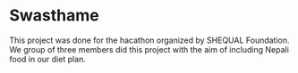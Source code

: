 # Swasthame
This project was done for the hacathon organized by SHEQUAL Foundation.
We group of three members did this project with the aim of including Nepali food in our diet plan.
